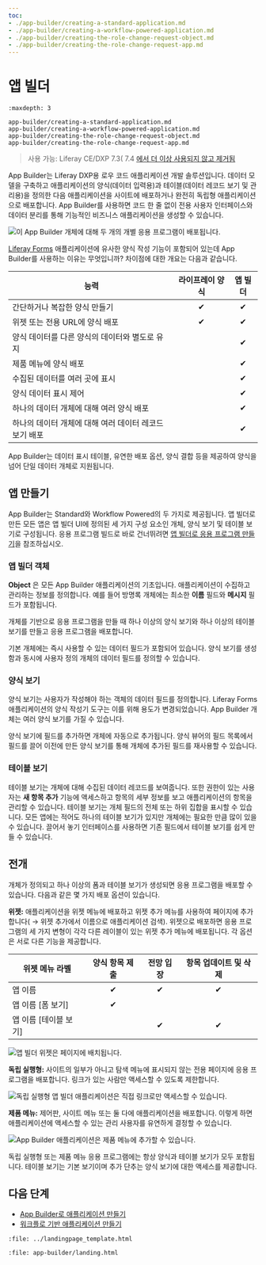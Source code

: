 ```yaml
---
toc:
- ./app-builder/creating-a-standard-application.md
- ./app-builder/creating-a-workflow-powered-application.md
- ./app-builder/creating-the-role-change-request-object.md
- ./app-builder/creating-the-role-change-request-app.md
---
```

# 앱 빌더

```{toctree}
:maxdepth: 3

app-builder/creating-a-standard-application.md
app-builder/creating-a-workflow-powered-application.md
app-builder/creating-the-role-change-request-object.md
app-builder/creating-the-role-change-request-app.md
```

> 사용 가능: Liferay CE/DXP 7.3( 7.4 [에서 더 이상 사용되지 않고 제거됨](../installation-and-upgrades/upgrading-liferay/reference/maintenance-mode-and-deprecations-in-7-4.md#features-deprecated-in-7-4)

App Builder는 Liferay DXP용 로우 코드 애플리케이션 개발 솔루션입니다. 데이터 모델을 구축하고 애플리케이션의 양식(데이터 입력용)과 테이블(데이터 레코드 보기 및 관리용)을 정의한 다음 애플리케이션을 사이트에 배포하거나 완전히 독립형 애플리케이션으로 배포합니다. App Builder를 사용하면 코드 한 줄 없이 전용 사용자 인터페이스와 데이터 분리를 통해 기능적인 비즈니스 애플리케이션을 생성할 수 있습니다.

![이 App Builder 개체에 대해 두 개의 개별 응용 프로그램이 배포됩니다.](./app-builder/images/01.png)

[Liferay Forms](../process-automation/forms/introduction-to-forms.md) 애플리케이션에 유사한 양식 작성 기능이 포함되어 있는데 App Builder를 사용하는 이유는 무엇입니까? 차이점에 대한 개요는 다음과 같습니다.

| 능력                              | 라이프레이 양식 |   앱 빌더   |
| ------------------------------- |:--------:|:--------:|
| 간단하거나 복잡한 양식 만들기                | &#10004; | &#10004; |
| 위젯 또는 전용 URL에 양식 배포             | &#10004; | &#10004; |
| 양식 데이터를 다른 양식의 데이터와 별도로 유지      |          | &#10004; |
| 제품 메뉴에 양식 배포                    |          | &#10004; |
| 수집된 데이터를 여러 곳에 표시               |          | &#10004; |
| 양식 데이터 표시 제어                    |          | &#10004; |
| 하나의 데이터 개체에 대해 여러 양식 배포         |          | &#10004; |
| 하나의 데이터 개체에 대해 여러 데이터 레코드 보기 배포 |          | &#10004; |

App Builder는 데이터 표시 테이블, 유연한 배포 옵션, 양식 결합 등을 제공하여 양식을 넘어 단일 데이터 개체로 지원됩니다.

## 앱 만들기

App Builder는 Standard와 Workflow Powered의 두 가지로 제공됩니다. 앱 빌더로 만든 모든 앱은 앱 빌더 UI에 정의된 세 가지 구성 요소인 개체, 양식 보기 및 테이블 보기로 구성됩니다. 응용 프로그램 빌드로 바로 건너뛰려면 [앱 빌더로 응용 프로그램 만들기](./app-builder/creating-a-standard-application.md)을 참조하십시오.

### 앱 빌더 객체

**Object** 은 모든 App Builder 애플리케이션의 기초입니다. 애플리케이션이 수집하고 관리하는 정보를 정의합니다. 예를 들어 방명록 개체에는 최소한 **이름** 필드와 **메시지** 필드가 포함됩니다.

개체를 기반으로 응용 프로그램을 만들 때 하나 이상의 양식 보기와 하나 이상의 테이블 보기를 만들고 응용 프로그램을 배포합니다.

기본 개체에는 즉시 사용할 수 있는 데이터 필드가 포함되어 있습니다. 양식 보기를 생성함과 동시에 사용자 정의 개체의 데이터 필드를 정의할 수 있습니다.

### 양식 보기

양식 보기는 사용자가 작성해야 하는 객체의 데이터 필드를 정의합니다. Liferay Forms 애플리케이션의 양식 작성기 도구는 이를 위해 용도가 변경되었습니다. App Builder 개체는 여러 양식 보기를 가질 수 있습니다.

양식 보기에 필드를 추가하면 개체에 자동으로 추가됩니다. 양식 뷰어의 필드 목록에서 필드를 끌어 이전에 만든 양식 보기를 통해 개체에 추가된 필드를 재사용할 수 있습니다.

### 테이블 보기

테이블 보기는 개체에 대해 수집된 데이터 레코드를 보여줍니다. 또한 권한이 있는 사용자는 **새 항목 추가** 기능에 액세스하고 항목의 세부 정보를 보고 애플리케이션의 항목을 관리할 수 있습니다. 테이블 보기는 개체 필드의 전체 또는 하위 집합을 표시할 수 있습니다. 모든 앱에는 적어도 하나의 테이블 보기가 있지만 개체에는 필요한 만큼 많이 있을 수 있습니다. 끌어서 놓기 인터페이스를 사용하면 기존 필드에서 테이블 보기를 쉽게 만들 수 있습니다.

## 전개

개체가 정의되고 하나 이상의 폼과 테이블 보기가 생성되면 응용 프로그램을 배포할 수 있습니다. 다음과 같은 몇 가지 배포 옵션이 있습니다.

**위젯:** 애플리케이션을 위젯 메뉴에 배포하고 위젯 추가 메뉴를 사용하여 페이지에 추가합니다( &rarr; 위젯 추가에서 이름으로 애플리케이션 검색). 위젯으로 배포하면 응용 프로그램의 세 가지 변형이 각각 다른 레이블이 있는 위젯 추가 메뉴에 배포됩니다. 각 옵션은 서로 다른 기능을 제공합니다.

| 위젯 메뉴 라벨      | 양식 항목 제출 |  전망 입장   | 항목 업데이트 및 삭제 |
| ------------- |:--------:|:--------:|:------------:|
| 앱 이름          | &#10004; | &#10004; |   &#10004;   |
| 앱 이름 [폼 보기]   | &#10004; |          |              |
| 앱 이름 [테이블 보기] |          | &#10004; |   &#10004;   |

![앱 빌더 위젯은 페이지에 배치됩니다.](./app-builder/images/03.png)

**독립 실행형:** 사이트의 일부가 아니고 탐색 메뉴에 표시되지 않는 전용 페이지에 응용 프로그램을 배포합니다. 링크가 있는 사람만 액세스할 수 있도록 제한합니다.

![독립 실행형 앱 빌더 애플리케이션은 직접 링크로만 액세스할 수 있습니다.](./app-builder/images/04.png)

**제품 메뉴:** 제어판, 사이트 메뉴 또는 둘 다에 애플리케이션을 배포합니다. 이렇게 하면 애플리케이션에 액세스할 수 있는 관리 사용자를 유연하게 결정할 수 있습니다.

![App Builder 애플리케이션은 제품 메뉴에 추가할 수 있습니다.](./app-builder/images/02.png)

독립 실행형 또는 제품 메뉴 응용 프로그램에는 항상 양식과 테이블 보기가 모두 포함됩니다. 테이블 보기는 기본 보기이며 추가 단추는 양식 보기에 대한 액세스를 제공합니다.

## 다음 단계

* [App Builder로 애플리케이션 만들기](./app-builder/creating-a-standard-application.md)
* [워크플로 기반 애플리케이션 만들기](./app-builder/creating-a-workflow-powered-application.md)

```{raw} html
:file: ../landingpage_template.html
```

```{raw} html
:file: app-builder/landing.html
```
